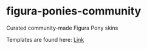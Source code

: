 # figura-ponies-community
Curated community-made Figura Pony skins

Templates are found here: [Link](https://github.com/Coney-Poney/figura-ponies)
